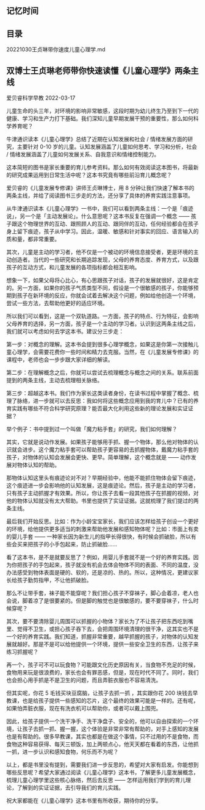 ## 记忆时间

## 目录

20221030王贞琳带你速度儿童心理学.md

## 双博士王贞琳老师带你快速读懂《儿童心理学》两条主线

爱贝睿科学早教 2022-03-17

儿童生命的头三年，对环境的影响非常敏感，这段时期为幼儿终生乃至到下一代的健康、学习和生产力打下基础。我们深知儿童早期发展干预的重要性，那么如何科学养育呢？

牛津通识读本《儿童心理学》总结了近期在认知发展和社会 / 情绪发展方面的研究，主要针对 0-10 岁的儿童。认知发展涵盖了儿童如何思考、学习和分析，社会 / 情绪发展涵盖了儿童如何发展关系、自我意识和情绪控制能力。

这本简短的图书是家长重要的育儿参考资料。那么如何有效阅读这本图书，将最新的研究成果运用到日常生活中呢？这本书究竟有哪些前沿育儿概念呢？

爱贝睿的《儿童发展专修课》讲师王贞琳博士，用 8 分钟让我们快速了解本书的两条主线，并给了阅读图书三步走的方法，还分享了具体的养育实践注意事项。

从牛津通识读本《儿童心理学》一书中，我们可以看到两条主线：一个是「痕迹说」，另一个是「主动发展论」。什么意思呢？这本书反复在强调一个概念 —— 孩子跟这个物理世界的互动、跟照顾人的互动、跟同伴的互动，任何经验都会在孩子身上留下痕迹，孩子从中学习。因此，温暖、敏感和针对事实的回应、语言输入的质和量，都非常重要。

其次，儿童是主动的学习者，他不仅是一个被动的环境信息接受者，更是环境的主动创造者。当代的一些研究和长期追踪发现，父母的养育态度、养育方式，以及跟孩子的互动方式，和儿童发展的各项指标都会相互影响。

想象一下，如果父母将心比心，有心思跟孩子对话，孩子的发展就很好，这是肯定的。另一方面，如果你的孩子气质类型不同，假设是一个很敏感的孩子，你能够预期到孩子在新环境的反应，你就会试着去解决这个问题，例如给他创造一个环境，尝试一些方法，去帮助他更好的适应环境。

所以我们可以看到，这是一个双轨道路。一方面，孩子的特点、行为特征，会影响父母养育的选择，另一方面，孩子是一个主动的学习者。认识到这两条主线之后，我们就可以考虑如何去学这本书。建议分三步走：

第一步：对概念的理解。这本书会提到很多心理学概念，如果这是你第一次接触儿童心理学，会需要花费你一些时间和精力去克服。当然，在《儿童发展专修课》的课程中，老师也会一步步跟大家详细的解读。

第二步：在理解概念之后，你就可以尝试去梳理概念与概念之间的关系。联系前面提到的两条主线，主动去梳理相关脉络。

第三步：超越这本书。我们作为家长这类读者身份，在读书过程中掌握了概念、梳理了脉络，进一步就可以去反思：我如何将这些概念应用到我的育儿中？已有的养育实践有哪些不符合科学研究原理？能否最大化利用这些新的理论发展和实证证据？

举个例子：书中提到过一个叫做「魔力粘手套」的研究，我们如何理解？

其实，它就是说动作发展。如果孩子能够用手抓、握一个物体，那么他对物体的认识就会进步。这个魔力粘手套可以帮助孩子更容易的去抓握物体，戴魔力粘手套的孩子，对物体的认知会发展会更快、更早。简单理解，这个概念就是 —— 动作发展对物体认知的帮助。

那物体认知这里头有痕迹论对不对？早期经验中，他能不能抓住物体会留下痕迹，这个痕迹进一步会影响他的认知发展，这是痕迹论。然后，孩子是主动的学习者，只有孩子主动抓握才有效果。所以，你让孩子去看一段其他孩子在抓握的视频，对他的物体认知就没有太大帮助。书里也提供了实证证据。这就梳理了我们提过的两条主线。

最后我们开始反思。比如：作为小龄宝宝家长，我们应该怎样给孩子创设一个更好的环境，给他提供更多适当的刺激来帮助他发展和感知物体呢？比如：市面上有卖的婴儿手套 —— 一种家长因为新生儿的指甲长得很快，有时候会抓破脸，所以有些会买来把孩子的小手包起来，防止抓破脸......

看了这本书，是不是就要反思了？例如，用婴儿手套就不是一个好的养育实践。因为你把孩子的手包起来，孩子就没有机会去体会物体不同的表面、不同的温度，没办法感受到物体表面是硬的、软的，还是凉的、热的。所以，这种情况，更建议家长给孩子勤剪指甲，不让他抓破脸。

那么不让带手套，袜子能不能穿呢？我们担心孩子不穿袜子，脚心会着凉，老人也会说，脚着凉了是很要紧的。但是脚的触觉也是很敏感的，要不要穿袜子，什么时候穿呢？

其次，要不要清除婴儿周围可以抓握的小物体？家长为了不让孩子把东西吃到嘴里、觉得不卫生，或担心孩子吞下去，会把周围环境清理的很干净，这其实也不是一个好的养育实践。我们知道，抓握非常重要，越早抓握的孩子，对物体的认知发展就越好。那是不是可以给他提供一个环境，提供一些安全卫生的东西，让孩子来练习抓握呢？

再一个，孩子可不可以玩食物？可能跟文化历史原因有关，当食物不充足的时候，食物用来玩是很浪费的，家长也会有罪恶感，但是，现在时代不同了。同时，我们也会担心用手抓是不是卫生的问题，而且弄脏衣服也不容易清洗。

但其实呢，你花 5 毛钱买块豆腐脑，让孩子去抓一抓 ，其实跟你花 200 块钱去早教课，也是给孩子提供一些感知的芯片，这个最终的效果可能是一样的。还有呢，如果怕弄脏衣服，现在有洗衣机可以帮助你，或者可以戴上围兜。

因此，给孩子提供一个洗干净手、洗干净盘子、安全的，他可以自由探索的一个环境，让孩子去抓一抓、握一握，这个体验是非常非常有帮助的，对手上感知的发展也是有帮助的。很多早教课，其实也都是在做这个事情，只不过用的不是食物，而食物这种容易获得、每天三顿饭，加上两顿点心，他天天都在看着的东西，让他抓一抓，进一步认识和感知食物，何乐而不为呢？

以上，都是书里没有提到，需要我们进一步反思的，希望对大家有启发。你能想到哪些反思呢？希望大家通过阅读《儿童心理学》这本书，了解更多儿童发展概念，梳理儿童心理学里这些核心脉络，然后去反思 —— 怎样运用我们学到的育儿理论，了解到的实证证据，去引导我们的育儿实践。

祝大家都能在《儿童心理学》这本书里有所收获，期待你的分享。
